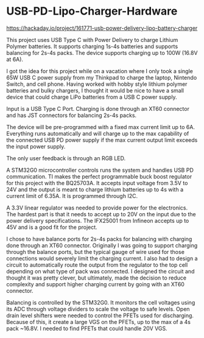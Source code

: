 # USB-PD-Lipo-Charger-Hardware

https://hackaday.io/project/161771-usb-power-delivery-lipo-battery-charger

This project uses USB Type C with Power Delivery to charge Lithium Polymer batteries. It supports charging 1s-4s batteries and supports balancing for 2s-4s packs. The device supports charging up to 100W (16.8V at 6A).

I got the idea for this project while on a vacation where I only took a single 65W USB C power supply from my Thinkpad to charge the laptop, Nintendo Switch, and cell phone. Having worked with hobby style lithium polymer batteries and bulky chargers, I thought it would be nice to have a small device that could charge LiPo batteries from a USB C power supply.

Input is a USB Type C Port. Charging is done through an XT60 connector and has JST connectors for balancing 2s-4s packs.

The device will be pre-programmed with a fixed max current limit up to 6A. Everything runs automatically and will charge up to the max capability of the connected USB PD power supply if the max current output limit exceeds the input power supply.

The only user feedback is through an RGB LED.

A STM32G0 microcontroller controls runs the system and handles USB PD communication. TI makes the perfect programmable buck boost regulator for this project with the BQ25703A. It accepts input voltage from 3.5V to 24V and the output is meant to charge lithium batteries up to 4s with a current limit of 6.35A. It is programmed through I2C.

A 3.3V linear regulator was needed to provide power for the electronics. The hardest part is that it needs to accept up to 20V on the input due to the power delivery specifications. The IFX25001 from Infineon accepts up to 45V and is a good fit for the project.

I chose to have balance ports for 2s-4s packs for balancing with charging done through an XT60 connector. Originally I was going to support charging through the balance ports, but the typical gauge of wire used for those connections would severely limit the charging current. I also had to design a circuit to automatically route the output from the regulator to the top cell depending on what type of pack was connected. I designed the circuit and thought it was pretty clever, but ultimately, made the decision to reduce complexity and support higher charging current by going with an XT60 connector.

Balancing is controlled by the STM32G0. It monitors the cell voltages using its ADC through voltage dividers to scale the voltage to safe levels. Open drain level shifters were needed to control the PFETs used for discharging. Because of this, it create a large VGS on the PFETs, up to the max of a 4s pack ~16.8V. I needed to find PFETs that could handle 20V VGS. 
